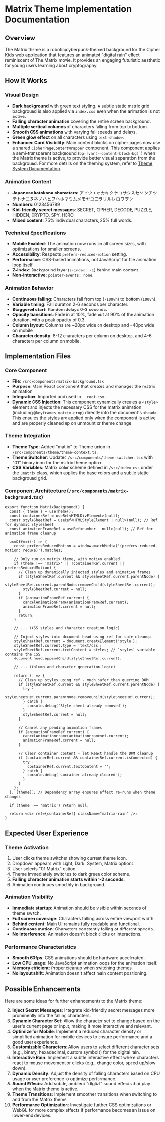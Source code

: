 # Matrix Theme Implementation Documentation

## Overview

The Matrix theme is a robotic/cyberpunk-themed background for the Cipher Kids web application that features an animated "digital rain" effect reminiscent of The Matrix movie. It provides an engaging futuristic aesthetic for young users learning about cryptography.

## How It Works

### Visual Design
- **Dark background** with green text styling. A subtle static matrix grid background is also applied via `index.css` even when the animation is not active.
- **Falling character animation** covering the entire screen background.
- **Multiple vertical columns** of characters falling from top to bottom.
- **Smooth CSS animations** with varying fall speeds and delays.
- **Green glow effect** on all characters using `text-shadow`.
- **Enhanced Card Visibility**: Main content blocks on cipher pages now use a shared `CipherPageContentWrapper` component. This component applies a semi-transparent background (`bg-[var(--content-block-bg)]`) when the Matrix theme is active, to provide better visual separation from the background. For more details on the theming system, refer to [Theme System Documentation](./theme-system.md).

### Animation Content
- **Japanese katakana characters**: アイウエオカキクケコサシスセソタチツテトナニヌネノハヒフヘホマミムメモヤユヨラリルレロワヲン
- **Numbers**: 0123456789
- **Kid-friendly secret messages**: SECRET, CIPHER, DECODE, PUZZLE, HIDDEN, CRYPTO, SPY, HERO
- **Mixed content**: 75% individual characters, 25% full words.

### Technical Specifications
- **Mobile Enabled**: The animation now runs on all screen sizes, with optimizations for smaller screens.
- **Accessibility**: Respects `prefers-reduced-motion` setting.
- **Performance**: CSS-based animations, not JavaScript for the animation loop itself.
- **Z-index**: Background layer (`z-index: -1`) behind main content.
- **Non-interactive**: `pointer-events: none`.

### Animation Behavior
- **Continuous falling**: Characters fall from top (`-100vh`) to bottom (`100vh`).
- **Variable timing**: Fall duration 2-6 seconds per character.
- **Staggered start**: Random delays 0-3 seconds.
- **Opacity transitions**: Fade in at 10%, fade out at 90% of the animation duration, with a peak opacity of 0.3.
- **Column layout**: Columns are ~20px wide on desktop and ~40px wide on mobile.
- **Character density**: 8-12 characters per column on desktop, and 4-6 characters per column on mobile.

## Implementation Files

### Core Component
- **File**: `/src/components/matrix-background.tsx`
- **Purpose**: Main React component that creates and manages the matrix animation.
- **Integration**: Imported and used in `__root.tsx`.
- **Dynamic CSS Injection**: This component dynamically creates a `<style>` element and injects the necessary CSS for the matrix animation (including `@keyframes matrix-drop`) directly into the document's `<head>`. This ensures the styles are applied only when the component is active and are properly cleaned up on unmount or theme change.

### Theme Integration
- **Theme Type**: Added "matrix" to Theme union in `/src/components/theme/theme-context.ts`.
- **Theme Switcher**: Updated `/src/components/theme-switcher.tsx` with "01" binary icon for the matrix theme option.
- **CSS Variables**: Matrix color scheme defined in `/src/index.css` under the `.matrix` class, which applies the base colors and a subtle static background grid.

### Component Architecture (`/src/components/matrix-background.tsx`)
```tsx
export function MatrixBackground() {
  const { theme } = useTheme();
  const containerRef = useRef<HTMLDivElement>(null);
  const styleSheetRef = useRef<HTMLStyleElement | null>(null); // Ref for dynamic stylesheet
  const animationFrameRef = useRef<number | null>(null); // Ref for animation frame cleanup

  useEffect(() => {
    const prefersReducedMotion = window.matchMedia('(prefers-reduced-motion: reduce)').matches;
    
    // Only run on matrix theme, with motion enabled
    if (theme !== 'matrix' || !containerRef.current || prefersReducedMotion) {
      // Clean up dynamically injected styles and animation frames
      if (styleSheetRef.current && styleSheetRef.current.parentNode) {
        styleSheetRef.current.parentNode.removeChild(styleSheetRef.current);
        styleSheetRef.current = null;
      }
      if (animationFrameRef.current) {
        cancelAnimationFrame(animationFrameRef.current);
        animationFrameRef.current = null;
      }
      return;
    }
    
    // ... (CSS styles and character creation logic)
    
    // Inject styles into document head using ref for safe cleanup
    styleSheetRef.current = document.createElement('style');
    styleSheetRef.current.type = 'text/css';
    styleSheetRef.current.textContent = styles; // `styles` variable contains the CSS
    document.head.appendChild(styleSheetRef.current);
    
    // ... (Column and character generation logic)

    return () => {
      // Clean up styles using ref - much safer than querying DOM
      if (styleSheetRef.current && styleSheetRef.current.parentNode) {
        try {
          styleSheetRef.current.parentNode.removeChild(styleSheetRef.current);
        } catch {
          console.debug('Style sheet already removed');
        }
        styleSheetRef.current = null;
      }
      
      // Cancel any pending animation frames
      if (animationFrameRef.current) {
        cancelAnimationFrame(animationFrameRef.current);
        animationFrameRef.current = null;
      }
      
      // Clear container content - let React handle the DOM cleanup
      if (containerRef.current && containerRef.current.isConnected) {
        try {
          containerRef.current.textContent = '';
        } catch {
          console.debug('Container already cleared');
        }
      }
    };
  }, [theme]); // Dependency array ensures effect re-runs when theme changes
  
  if (theme !== 'matrix') return null;
  
  return <div ref={containerRef} className="matrix-rain" />;
}
```

## Expected User Experience

### Theme Activation
1. User clicks theme switcher showing current theme icon.
2. Dropdown appears with Light, Dark, System, Matrix options.
3. User selects "01 Matrix" option.
4. Theme immediately switches to dark green color scheme.
5. **Falling character animation starts within 1-2 seconds**.
6. Animation continues smoothly in background.

### Animation Visibility
- **Immediate startup**: Animation should be visible within seconds of theme switch.
- **Full screen coverage**: Characters falling across entire viewport width.
- **Behind content**: Main UI remains fully readable and functional.
- **Continuous motion**: Characters constantly falling at different speeds.
- **No interference**: Animation doesn't block clicks or interactions.

### Performance Characteristics
- **Smooth 60fps**: CSS animations should be hardware accelerated.
- **Low CPU usage**: No JavaScript animation loops for the animation itself.
- **Memory efficient**: Proper cleanup when switching themes.
- **No layout shift**: Animation doesn't affect main content positioning.

## Possible Enhancements

Here are some ideas for further enhancements to the Matrix theme:


2.  **Inject Secret Messages**: Integrate kid-friendly secret messages more prominently into the falling characters.
3.  **Dynamic Character Set**: Allow the character set to change based on the user's current page or input, making it more interactive and relevant.
4.  **Optimize for Mobile**: Implement a reduced character density or simplified animation for mobile devices to ensure performance and a good user experience.
5.  **Customizable Characters**: Allow users to select different character sets (e.g., binary, hexadecimal, custom symbols) for the digital rain.
6.  **Interactive Rain**: Implement a subtle interactive effect where characters react to mouse movement or clicks (e.g., change color, speed up/slow down).
7.  **Dynamic Density**: Adjust the density of falling characters based on CPU usage or user preference to optimize performance.
8.  **Sound Effects**: Add subtle, ambient "digital" sound effects that play when the Matrix theme is active.
9.  **Theme Transitions**: Implement smoother transitions when switching to and from the Matrix theme.
10. **Performance Optimization**: Investigate further CSS optimizations or WebGL for more complex effects if performance becomes an issue on lower-end devices.